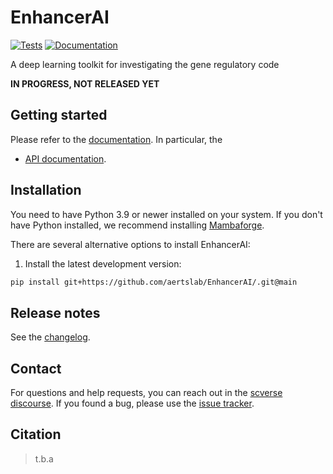 # EnhancerAI

[![Tests][badge-tests]][link-tests]
[![Documentation][badge-docs]][link-docs]

[badge-tests]: https://img.shields.io/github/actions/workflow/status/LukasMahieu/EnhancerAI/test.yaml?branch=main
[link-tests]: https://github.com/aertslab/EnhancerAI//actions/workflows/test.yml
[badge-docs]: https://img.shields.io/readthedocs/EnhancerAI

A deep learning toolkit for investigating the gene regulatory code

**IN PROGRESS, NOT RELEASED YET**

## Getting started

Please refer to the [documentation][link-docs]. In particular, the

-   [API documentation][link-api].

## Installation

You need to have Python 3.9 or newer installed on your system. If you don't have
Python installed, we recommend installing [Mambaforge](https://github.com/conda-forge/miniforge#mambaforge).

There are several alternative options to install EnhancerAI:

<!--
1) Install the latest release of `EnhancerAI` from `PyPI <https://pypi.org/project/EnhancerAI/>`_:

```bash
pip install EnhancerAI
```
-->

1. Install the latest development version:

```bash
pip install git+https://github.com/aertslab/EnhancerAI/.git@main
```

## Release notes

See the [changelog][changelog].

## Contact

For questions and help requests, you can reach out in the [scverse discourse][scverse-discourse].
If you found a bug, please use the [issue tracker][issue-tracker].

## Citation

> t.b.a

[scverse-discourse]: https://discourse.scverse.org/
[issue-tracker]: https://github.com/LukasMahieu/EnhancerAI/issues
[changelog]: https://EnhancerAI.readthedocs.io/latest/changelog.html
[link-docs]: https://EnhancerAI.readthedocs.io
[link-api]: https://EnhancerAI.readthedocs.io/latest/api.html

